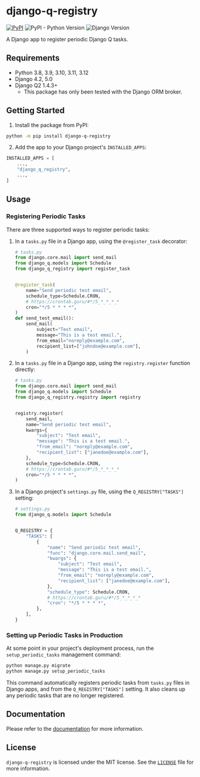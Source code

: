 # django-q-registry

[![PyPI](https://img.shields.io/pypi/v/django-q-registry)](https://pypi.org/project/django-q-registry/)
![PyPI - Python Version](https://img.shields.io/pypi/pyversions/django-q-registry)
![Django Version](https://img.shields.io/badge/django-4.2%20%7C%205.0-%2344B78B?labelColor=%23092E20)
<!-- https://shields.io/badges -->
<!-- django-4.2 | 5.0-#44B78B -->
<!-- labelColor=%23092E20 -->

A Django app to register periodic Django Q tasks.

## Requirements

- Python 3.8, 3.9, 3.10, 3.11, 3.12
- Django 4.2, 5.0
- Django Q2 1.4.3+
  - This package has only been tested with the Django ORM broker.

## Getting Started

1. Install the package from PyPI:

```bash
python -m pip install django-q-registry
```

2. Add the app to your Django project's `INSTALLED_APPS`:

```python
INSTALLED_APPS = [
    ...,
    "django_q_registry",
    ...,
]
```

## Usage

### Registering Periodic Tasks

There are three supported ways to register periodic tasks:

1. In a `tasks.py` file in a Django app, using the `@register_task` decorator:

   ```python
   # tasks.py
   from django.core.mail import send_mail
   from django_q.models import Schedule
   from django_q_registry import register_task


   @register_task(
       name="Send periodic test email",
       schedule_type=Schedule.CRON,
       # https://crontab.guru/#*/5_*_*_*_*
       cron="*/5 * * * *",
   )
   def send_test_email():
       send_mail(
           subject="Test email",
           message="This is a test email.",
           from_email="noreply@example.com",
           recipient_list=["johndoe@example.com"],
       )
   ```

2. In a `tasks.py` file in a Django app, using the `registry.register` function directly:

   ```python
   # tasks.py
   from django.core.mail import send_mail
   from django_q.models import Schedule
   from django_q_registry.registry import registry


   registry.register(
       send_mail,
       name="Send periodic test email",
       kwargs={
           "subject": "Test email",
           "message": "This is a test email.",
           "from_email": "noreply@example.com",
           "recipient_list": ["janedoe@example.com"],
       },
       schedule_type=Schedule.CRON,
       # https://crontab.guru/#*/5_*_*_*_*
       cron="*/5 * * * *",
   )
   ```

3. In a Django project's `settings.py` file, using the `Q_REGISTRY["TASKS"]` setting:

   ```python
   # settings.py
   from django_q.models import Schedule


   Q_REGISTRY = {
       "TASKS": [
           {
               "name": "Send periodic test email",
               "func": "django.core.mail.send_mail",
               "kwargs": {
                   "subject": "Test email",
                   "message": "This is a test email.",
                   "from_email": "noreply@example.com",
                   "recipient_list": ["janedoe@example.com"],
               },
               "schedule_type": Schedule.CRON,
               # https://crontab.guru/#*/5_*_*_*_*
               "cron": "*/5 * * * *",
           },
       ],
   }
   ```

### Setting up Periodic Tasks in Production

At some point in your project's deployment process, run the `setup_periodic_tasks` management command:

```bash
python manage.py migrate
python manage.py setup_periodic_tasks
```

This command automatically registers periodic tasks from `tasks.py` files in Django apps, and from the `Q_REGISTRY["TASKS"]` setting. It also cleans up any periodic tasks that are no longer registered.

## Documentation

Please refer to the [documentation](https://django-q-registry.westervelt.dev/) for more information.

## License

`django-q-registry` is licensed under the MIT license. See the [`LICENSE`](LICENSE) file for more information.
